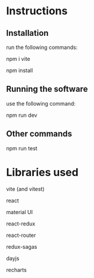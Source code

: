 # Instructions

## Installation
run the following commands: 

npm i vite

npm install

## Running the software
use the following command:

npm run dev

## Other commands

npm run test

# Libraries used
vite (and vitest)

react

material UI

react-redux

react-router

redux-sagas

dayjs

recharts